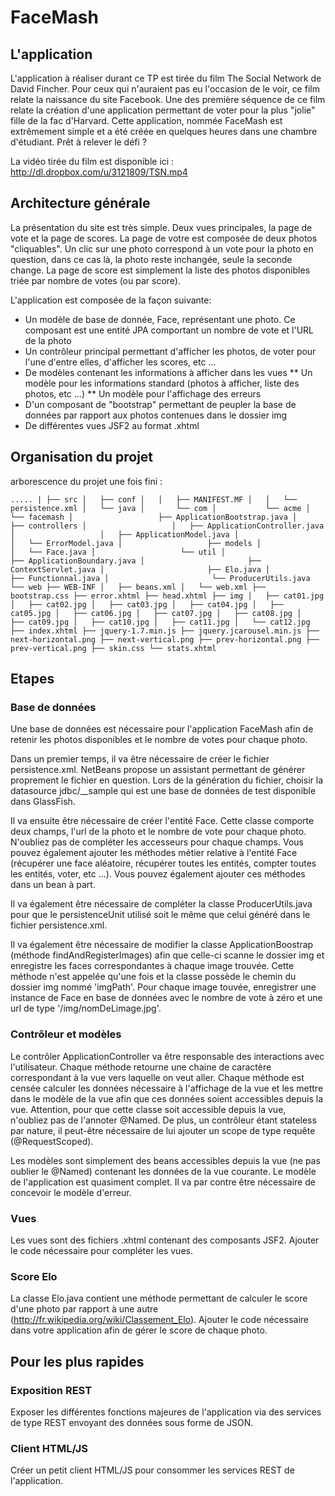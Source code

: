 FaceMash
====================

L'application
---------------------

L'application à réaliser durant ce TP est tirée du film The Social Network de David Fincher. Pour ceux qui n'auraient pas eu l'occasion de le voir, ce film relate la naissance du site Facebook. Une des première séquence de ce film relate la création d'une application permettant de voter pour la plus "jolie" fille de la fac d'Harvard. Cette application, nommée FaceMash est extrêmement simple et a été créée en quelques heures dans une chambre d'étudiant. Prêt à relever le défi ?  

La vidéo tirée du film est disponible ici : http://dl.dropbox.com/u/3121809/TSN.mp4

Architecture générale
---------------------

La présentation du site est très simple. Deux vues principales, la page de vote et la page de scores. La page de votre est composée de deux photos "cliquables". Un clic sur une photo correspond à un vote pour la photo en question, dans ce cas là, la photo reste inchangée, seule la seconde change. 
La page de score est simplement la liste des photos disponibles triée par nombre de votes (ou par score).

L'application est composée de la façon suivante:

* Un modèle de base de donnée, Face, représentant une photo. Ce composant est une entité JPA comportant un nombre de vote et l'URL de la photo
* Un contrôleur principal permettant d'afficher les photos, de voter pour l'une d'entre elles, d'afficher les scores, etc ...
* De modèles contenant les informations à afficher dans les vues
** Un modèle pour les informations standard (photos à afficher, liste des photos, etc ...)
** Un modèle pour l'affichage des erreurs
* D'un composant de "bootstrap" permettant de peupler la base de données par rapport aux photos contenues dans le dossier img
* De différentes vues JSF2 au format .xhtml

Organisation du projet
---------------------

arborescence du projet une fois fini :

`
.....
|
├── src
│   ├── conf
│   │   ├── MANIFEST.MF
│   │   └── persistence.xml
│   └── java
│       └── com
│           └── acme
│               └── facemash
│                   ├── ApplicationBootstrap.java
│                   ├── controllers
│                   │   ├── ApplicationController.java
│                   │   ├── ApplicationModel.java
│                   │   └── ErrorModel.java
│                   ├── models
│                   │   └── Face.java
│                   └── util
│                       ├── ApplicationBoundary.java
│                       ├── ContextServlet.java
│                       ├── Elo.java
│                       ├── Functionnal.java
│                       └── ProducerUtils.java
└── web
    ├── WEB-INF
    │   ├── beans.xml
    │   └── web.xml
    ├── bootstrap.css
    ├── error.xhtml
    ├── head.xhtml
    ├── img
    │   ├── cat01.jpg
    │   ├── cat02.jpg
    │   ├── cat03.jpg
    │   ├── cat04.jpg
    │   ├── cat05.jpg
    │   ├── cat06.jpg
    │   ├── cat07.jpg
    │   ├── cat08.jpg
    │   ├── cat09.jpg
    │   ├── cat10.jpg
    │   ├── cat11.jpg
    │   └── cat12.jpg
    ├── index.xhtml
    ├── jquery-1.7.min.js
    ├── jquery.jcarousel.min.js
    ├── next-horizontal.png
    ├── next-vertical.png
    ├── prev-horizontal.png
    ├── prev-vertical.png
    ├── skin.css
    └── stats.xhtml
`

Etapes
---------------------

### Base de données

Une base de données est nécessaire pour l'application FaceMash afin de retenir les photos disponibles et le nombre de votes pour chaque photo.

Dans un premier temps, il va être nécessaire de créer le fichier persistence.xml. NetBeans propose un assistant permettant de générer proprement le fichier en question. Lors de la génération du fichier, choisir la datasource jdbc/__sample qui est une base de données de test disponible dans GlassFish.

Il va ensuite être nécessaire de créer l'entité Face. Cette classe comporte deux champs, l'url de la photo et le nombre de vote pour chaque photo. N'oubliez pas de compléter les accesseurs pour chaque champs. Vous pouvez également ajouter les méthodes métier relative à l'entité Face (récupérer une face aléatoire, récupérer toutes les entités, compter toutes les entités, voter, etc ...). Vous pouvez également ajouter ces méthodes dans un bean à part.

Il va également être nécessaire de compléter la classe ProducerUtils.java pour que le persistenceUnit utilisé soit le même que celui généré dans le fichier persistence.xml.

Il va également être nécessaire de modifier la classe ApplicationBoostrap (méthode findAndRegisterImages) afin que celle-ci scanne le dossier img et enregistre les faces correspondantes à chaque image trouvée. Cette méthode n'est appelée qu'une fois et la classe possède le chemin du dossier img nommé 'imgPath'. Pour chaque image touvée, enregistrer une instance de Face en base de données avec le nombre de vote à zéro et une url de type '/img/nomDeLimage.jpg'.

### Contrôleur et modèles

Le contrôler ApplicationController va être responsable des interactions avec l'utilisateur. Chaque méthode retourne une chaine de caractère correspondant à la vue vers laquelle on veut aller. Chaque méthode est censée calculer les données nécessaire à l'affichage de la vue et les mettre dans le modèle de la vue afin que ces données soient accessibles depuis la vue. Attention, pour que cette classe soit accessible depuis la vue, n'oubliez pas de l'annoter @Named. De plus, un contrôleur étant stateless par nature, il peut-être nécessaire de lui ajouter un scope de type requête (@RequestScoped).

Les modèles sont simplement des beans accessibles depuis la vue (ne pas oublier le @Named) contenant les données de la vue courante. Le modèle de l'application est quasiment complet. Il va par contre être nécessaire de concevoir le modèle d'erreur.

### Vues

Les vues sont des fichiers .xhtml contenant des composants JSF2. Ajouter le code nécessaire pour compléter les vues.

### Score Elo

La classe Elo.java contient une méthode permettant de calculer le score d'une photo par rapport à une autre (http://fr.wikipedia.org/wiki/Classement_Elo). Ajouter le code nécessaire dans votre application afin de gérer le score de chaque photo.

Pour les plus rapides
---------------------

### Exposition REST

Exposer les différentes fonctions majeures de l'application via des services de type REST envoyant des données sous forme de JSON.

### Client HTML/JS

Créer un petit client HTML/JS pour consommer les services REST de l'application.